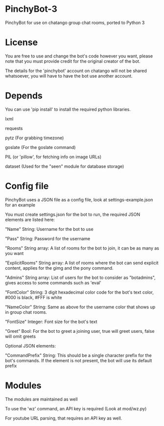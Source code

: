 # PinchyBot-3
PinchyBot for use on chatango group chat rooms, ported to Python 3

# License
You are free to use and change the bot's code however you want, please note that you must provide credit for the original creator of the bot.

The details for the 'pinchybot' account on chatango will not be shared whatsoever, you will have to have the bot use another account.

# Depends
You can use 'pip install' to install the required python libraries.

lxml

requests

pytz (For grabbing timezone)

goslate (For the goslate command)

PIL (or 'pillow', for fetching info on image URLs)

dataset (Used for the "seen" module for database storage)

# Config file
PinchyBot uses a JSON file as a config file, look at settings-example.json for an example

You must create settings.json for the bot to run, the required JSON elements are listed here:

"Name" String: Username for the bot to use

"Pass" String: Password for the username

"Rooms" String array: A list of rooms for the bot to join, it can be as many as you want

"ExplicitRooms" String array: A list of rooms where the bot can send explicit content, applies for the gimg and the pony command.

"Admins" String array: List of users for the bot to consider as "botadmins", gives access to some commands such as 'eval'

"FontColor" String: 3 digit hexadecimal color code for the bot's text color, #000 is black, #FFF is white

"NameColor" String: Same as above for the username color that shows up in group chat rooms.

"FontSize" Integer: Font size for the bot's text

"Greet" Bool: For the bot to greet a joining user, true will greet users, false will omit greets

Optional JSON elements:

"CommandPrefix" String: This should be a single character prefix for the bot's commands. If the element is not present, the bot will use its default prefix

# Modules
The modules are maintained as well

To use the 'wz' command, an API key is required (Look at mod/wz.py)

For youtube URL parsing, that requires an API key as well.
